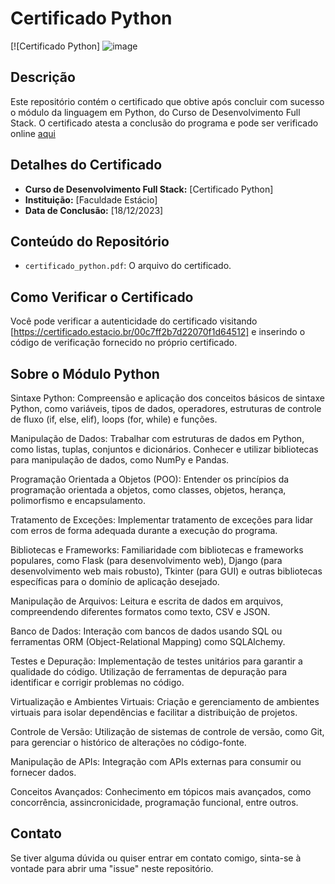 # Certificado Python

[![Certificado Python]
![image]([https://github.com/devropaes/certificado_python/blob/main/certificado_python.pdf])

## Descrição

Este repositório contém o certificado que obtive após concluir com sucesso o módulo da linguagem em Python, do Curso de Desenvolvimento Full Stack. O certificado atesta a conclusão do programa e pode ser verificado online [aqui]([file:///C:/Users/rober/Downloads/CERTIFICADO%20(3).pdf])

## Detalhes do Certificado

- **Curso de Desenvolvimento Full Stack:** [Certificado Python]
- **Instituição:** [Faculdade Estácio]
- **Data de Conclusão:** [18/12/2023]

## Conteúdo do Repositório

- `certificado_python.pdf`: O arquivo do certificado.

## Como Verificar o Certificado

Você pode verificar a autenticidade do certificado visitando [https://certificado.estacio.br/00c7ff2b7d22070f1d64512] e inserindo o código de verificação fornecido no próprio certificado.

## Sobre o Módulo Python

Sintaxe Python:
Compreensão e aplicação dos conceitos básicos de sintaxe Python, como variáveis, tipos de dados, operadores, estruturas de controle de fluxo (if, else, elif), loops (for, while) e funções.

Manipulação de Dados:
Trabalhar com estruturas de dados em Python, como listas, tuplas, conjuntos e dicionários.
Conhecer e utilizar bibliotecas para manipulação de dados, como NumPy e Pandas.

Programação Orientada a Objetos (POO):
Entender os princípios da programação orientada a objetos, como classes, objetos, herança, polimorfismo e encapsulamento.

Tratamento de Exceções:
Implementar tratamento de exceções para lidar com erros de forma adequada durante a execução do programa.

Bibliotecas e Frameworks:
Familiaridade com bibliotecas e frameworks populares, como Flask (para desenvolvimento web), Django (para desenvolvimento web mais robusto), Tkinter (para GUI) e outras bibliotecas específicas para o domínio de aplicação desejado.

Manipulação de Arquivos:
Leitura e escrita de dados em arquivos, compreendendo diferentes formatos como texto, CSV e JSON.

Banco de Dados:
Interação com bancos de dados usando SQL ou ferramentas ORM (Object-Relational Mapping) como SQLAlchemy.

Testes e Depuração:
Implementação de testes unitários para garantir a qualidade do código.
Utilização de ferramentas de depuração para identificar e corrigir problemas no código.

Virtualização e Ambientes Virtuais:
Criação e gerenciamento de ambientes virtuais para isolar dependências e facilitar a distribuição de projetos.

Controle de Versão:
Utilização de sistemas de controle de versão, como Git, para gerenciar o histórico de alterações no código-fonte.

Manipulação de APIs:
Integração com APIs externas para consumir ou fornecer dados.

Conceitos Avançados:
Conhecimento em tópicos mais avançados, como concorrência, assincronicidade, programação funcional, entre outros.


## Contato
Se tiver alguma dúvida ou quiser entrar em contato comigo, sinta-se à vontade para abrir uma "issue" neste repositório.

